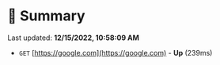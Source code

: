 # 📖 Summary
Last updated: **12/15/2022, 10:58:09 AM**

- `GET` [https://google.com](https://google.com) - **Up** (239ms)
